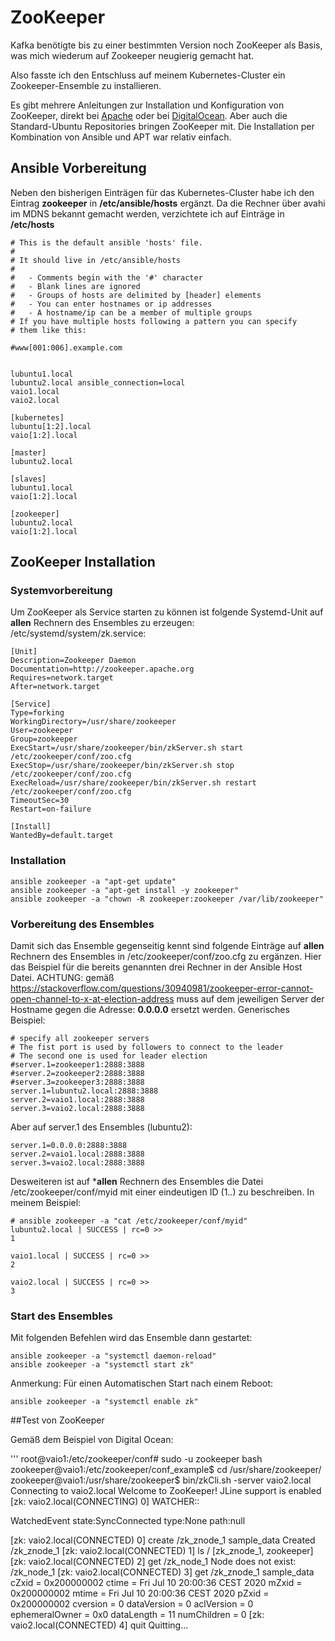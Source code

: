 # ZooKeeper
Kafka benötigte bis zu einer bestimmten Version noch ZooKeeper als Basis, was mich wiederum auf Zookeeper neugierig gemacht hat.

Also fasste ich den Entschluss auf meinem Kubernetes-Cluster ein Zookeeper-Ensemble zu installieren.

Es gibt mehrere Anleitungen zur Installation und Konfiguration von ZooKeeper, direkt bei [Apache](https://zookeeper.apache.org/doc/current/zookeeperStarted.html) oder bei [DigitalOcean](https://zookeeper.apache.org/doc/current/zookeeperStarted.html).
Aber auch die Standard-Ubuntu Repositories bringen ZooKeeper mit.
Die Installation per Kombination von Ansible und APT war relativ einfach.

## Ansible Vorbereitung
Neben den bisherigen Einträgen für das Kubernetes-Cluster habe ich den Eintrag **zookeeper** in **/etc/ansible/hosts** ergänzt.
Da die Rechner über avahi im MDNS bekannt gemacht werden, verzichtete ich auf Einträge in **/etc/hosts**

```
# This is the default ansible 'hosts' file.
#
# It should live in /etc/ansible/hosts
#
#   - Comments begin with the '#' character
#   - Blank lines are ignored
#   - Groups of hosts are delimited by [header] elements
#   - You can enter hostnames or ip addresses
#   - A hostname/ip can be a member of multiple groups
# If you have multiple hosts following a pattern you can specify
# them like this:

#www[001:006].example.com


lubuntu1.local
lubuntu2.local ansible_connection=local
vaio1.local
vaio2.local

[kubernetes]
lubuntu[1:2].local
vaio[1:2].local

[master]
lubuntu2.local

[slaves]
lubuntu1.local
vaio[1:2].local

[zookeeper]
lubuntu2.local
vaio[1:2].local
```


## ZooKeeper Installation

### Systemvorbereitung

Um ZooKeeper als Service starten zu können ist folgende Systemd-Unit auf **allen** Rechnern des Ensembles zu erzeugen:
/etc/systemd/system/zk.service:

```
[Unit]
Description=Zookeeper Daemon
Documentation=http://zookeeper.apache.org
Requires=network.target
After=network.target

[Service]    
Type=forking
WorkingDirectory=/usr/share/zookeeper
User=zookeeper
Group=zookeeper
ExecStart=/usr/share/zookeeper/bin/zkServer.sh start /etc/zookeeper/conf/zoo.cfg
ExecStop=/usr/share/zookeeper/bin/zkServer.sh stop /etc/zookeeper/conf/zoo.cfg
ExecReload=/usr/share/zookeeper/bin/zkServer.sh restart /etc/zookeeper/conf/zoo.cfg
TimeoutSec=30
Restart=on-failure

[Install]
WantedBy=default.target
```
### Installation

```
ansible zookeeper -a "apt-get update"
ansible zookeeper -a "apt-get install -y zookeeper"
ansible zookeeper -a "chown -R zookeeper:zookeeper /var/lib/zookeeper"
```

### Vorbereitung des Ensembles
Damit sich das Ensemble gegenseitig kennt sind folgende Einträge auf **allen** Rechnern des Ensembles in /etc/zookeeper/conf/zoo.cfg zu ergänzen.
Hier das Beispiel für die bereits genannten drei Rechner in der Ansible Host Datei.
ACHTUNG: gemäß https://stackoverflow.com/questions/30940981/zookeeper-error-cannot-open-channel-to-x-at-election-address muss auf dem jeweiligen Server der Hostname gegen die Adresse: **0.0.0.0** ersetzt werden.
Generisches Beispiel:

```
# specify all zookeeper servers
# The fist port is used by followers to connect to the leader
# The second one is used for leader election
#server.1=zookeeper1:2888:3888
#server.2=zookeeper2:2888:3888
#server.3=zookeeper3:2888:3888
server.1=lubuntu2.local:2888:3888
server.2=vaio1.local:2888:3888
server.3=vaio2.local:2888:3888

```

Aber auf server.1 des Ensembles (lubuntu2):
```
server.1=0.0.0.0:2888:3888
server.2=vaio1.local:2888:3888
server.3=vaio2.local:2888:3888
```


Desweiteren ist auf ***allen** Rechnern des Ensembles die Datei /etc/zookeeper/conf/myid mit einer eindeutigen ID (1..<Anzahl der Rechner im Ensemble>) zu beschreiben.
In meinem Beispiel:

```
# ansible zookeeper -a "cat /etc/zookeeper/conf/myid"
lubuntu2.local | SUCCESS | rc=0 >>
1

vaio1.local | SUCCESS | rc=0 >>
2

vaio2.local | SUCCESS | rc=0 >>
3
```
 
### Start des Ensembles

Mit folgenden Befehlen wird das Ensemble dann gestartet:

```
ansible zookeeper -a "systemctl daemon-reload"
ansible zookeeper -a "systemctl start zk"
```

Anmerkung: Für einen Automatischen Start nach einem Reboot:

```
ansible zookeeper -a "systemctl enable zk"
```

##Test von ZooKeeper

Gemäß dem Beispiel von Digital Ocean:

'''
root@vaio1:/etc/zookeeper/conf# sudo -u zookeeper bash
zookeeper@vaio1:/etc/zookeeper/conf_example$ cd /usr/share/zookeeper/
zookeeper@vaio1:/usr/share/zookeeper$ bin/zkCli.sh -server vaio2.local
Connecting to vaio2.local
Welcome to ZooKeeper!
JLine support is enabled
[zk: vaio2.local(CONNECTING) 0] 
WATCHER::

WatchedEvent state:SyncConnected type:None path:null

[zk: vaio2.local(CONNECTED) 0] create /zk_znode_1 sample_data
Created /zk_znode_1
[zk: vaio2.local(CONNECTED) 1] ls /
[zk_znode_1, zookeeper]
[zk: vaio2.local(CONNECTED) 2] get /zk_node_1
Node does not exist: /zk_node_1
[zk: vaio2.local(CONNECTED) 3] get /zk_znode_1
sample_data
cZxid = 0x200000002
ctime = Fri Jul 10 20:00:36 CEST 2020
mZxid = 0x200000002
mtime = Fri Jul 10 20:00:36 CEST 2020
pZxid = 0x200000002
cversion = 0
dataVersion = 0
aclVersion = 0
ephemeralOwner = 0x0
dataLength = 11
numChildren = 0
[zk: vaio2.local(CONNECTED) 4] quit
Quitting...
```

